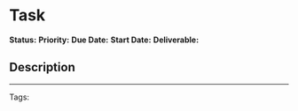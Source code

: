 # Task
**Status:** 
**Priority:** 
**Due Date:** 
**Start Date:** 
**Deliverable:** 
## Description


---
Tags: 